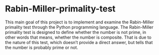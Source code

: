 # Rabin-Miller-primality-test
This main goal of this project is to implement and examine the Rabin-Miller primality test 
through the Python programming language. The Rabin-Miller primality test is designed to 
define whether the number is not prime, in other words that means, whether the number is 
composite. That is due to the nature of this test, which doesn’t provide a direct answer, but 
tells that the number is probably prime or not.
